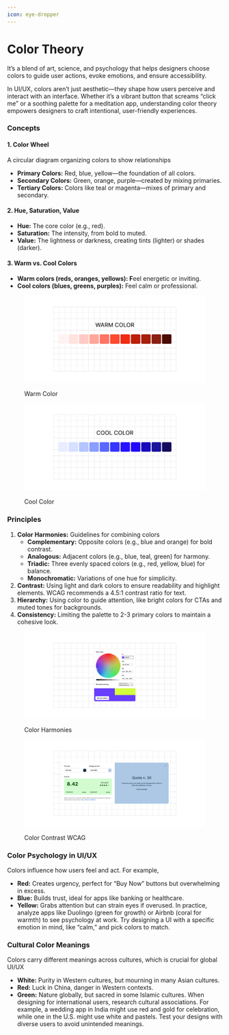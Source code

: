 ```yaml
---
icon: eye-dropper
---
```


# Color Theory

It’s a blend of art, science, and psychology that helps designers choose colors to guide user actions, evoke emotions, and ensure accessibility.

In UI/UX, colors aren’t just aesthetic—they shape how users perceive and interact with an interface. Whether it’s a vibrant button that screams “click me” or a soothing palette for a meditation app, understanding color theory empowers designers to craft intentional, user-friendly experiences.

### Concepts

#### **1. Color Wheel**

A circular diagram organizing colors to show relationships

* **Primary Colors:** Red, blue, yellow—the foundation of all colors.
* **Secondary Colors:** Green, orange, purple—created by mixing primaries.
* **Tertiary Colors:** Colors like teal or magenta—mixes of primary and secondary.

#### 2. Hue, Saturation, Value

* **Hue:** The core color (e.g., red).
* **Saturation:** The intensity, from bold to muted.
* **Value:** The lightness or darkness, creating tints (lighter) or shades (darker).

#### 3. Warm vs. Cool Colors

* **Warm colors (reds, oranges, yellows): F**eel energetic or inviting.
* **Cool colors (blues, greens, purples):** Feel calm or professional.

<figure><img src=".gitbook/assets/color theory - warm color.png" alt=""><figcaption><p>Warm Color</p></figcaption></figure>

<figure><img src=".gitbook/assets/color theory - cool color.png" alt=""><figcaption><p>Cool Color</p></figcaption></figure>

### Principles

1. **Color Harmonies:** Guidelines for combining colors
   * **Complementary:** Opposite colors (e.g., blue and orange) for bold contrast.
   * **Analogous:** Adjacent colors (e.g., blue, teal, green) for harmony.
   * **Triadic:** Three evenly spaced colors (e.g., red, yellow, blue) for balance.
   * **Monochromatic:** Variations of one hue for simplicity.
2. **Contrast:** Using light and dark colors to ensure readability and highlight elements. WCAG recommends a 4.5:1 contrast ratio for text.
3. **Hierarchy:** Using color to guide attention, like bright colors for CTAs and muted tones for backgrounds.
4. **Consistency:** Limiting the palette to 2-3 primary colors to maintain a cohesive look.

<figure><img src=".gitbook/assets/color theory - color harmonies.png" alt=""><figcaption><p>Color Harmonies</p></figcaption></figure>

<figure><img src=".gitbook/assets/color theory - contrast WCAG.png" alt=""><figcaption><p>Color Contrast WCAG</p></figcaption></figure>

### Color Psychology in UI/UX

Colors influence how users feel and act. For example,

* **Red:** Creates urgency, perfect for “Buy Now” buttons but overwhelming in excess.
* **Blue:** Builds trust, ideal for apps like banking or healthcare.
* **Yellow:** Grabs attention but can strain eyes if overused. In practice, analyze apps like Duolingo (green for growth) or Airbnb (coral for warmth) to see psychology at work. Try designing a UI with a specific emotion in mind, like “calm,” and pick colors to match.

### Cultural Color Meanings

Colors carry different meanings across cultures, which is crucial for global UI/UX

* **White:** Purity in Western cultures, but mourning in many Asian cultures.
* **Red:** Luck in China, danger in Western contexts.
* **Green:** Nature globally, but sacred in some Islamic cultures. When designing for international users, research cultural associations. For example, a wedding app in India might use red and gold for celebration, while one in the U.S. might use white and pastels. Test your designs with diverse users to avoid unintended meanings.
